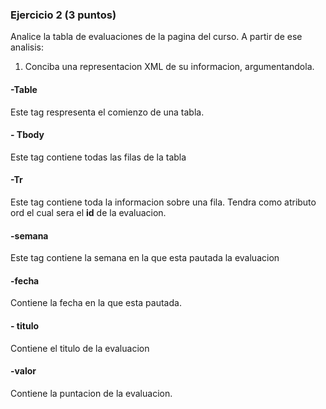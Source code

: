 ### Ejercicio 2 (3 puntos)

Analice la tabla de evaluaciones de la pagina del curso. A partir de ese analisis:

1. Conciba una representacion XML de su informacion, argumentandola.

#### -Table

Este tag respresenta el comienzo de una tabla.

#### - Tbody

Este tag contiene todas las filas de la tabla

#### -Tr

Este tag contiene toda la informacion sobre una fila. Tendra como atributo ord el cual sera el **id** de la evaluacion.

#### -semana

Este tag contiene la semana en la que esta pautada la evaluacion

#### -fecha

Contiene la fecha en la que esta pautada.

#### - titulo

Contiene el titulo de la evaluacion

#### -valor

Contiene la puntacion de la evaluacion.

